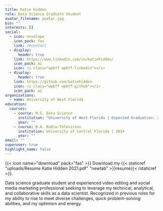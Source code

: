 ```yaml
---
title: Katie Hidden
role: Data Science Graduate Student
avatar_filename: avatar.jpg
bio: ""
interests: []
social:
  - icon: envelope
    icon_pack: fas
    link: /#contact
  - display:
      header: true
    link: https://www.linkedin.com/in/katiehidden/
    icon_pack: ai
    icon: <i class="wpbff wpbff-linkedin"></i>
  - display:
      header: true
    link: https://github.com/katiehidden
    icon: <i class="wpbff wpbff-github"></i>
    icon_pack: ai
organizations:
  - name: University of West Florida
education:
  courses:
    - course: M.S. Data Science
      institution: "University of West Florida | Expected Graduation: 2022"
      year: ""
    - course: B.A. Radio-Television
      institution: University of Central Florida | 2014
      year: ""
email: ""
superuser: true
highlight_name: false
---
```

{{< icon name="download" pack="fas" >}} Download my {{< staticref "uploads/Resume Katie Hidden 2021.pdf" "newtab" >}}resumé{{< /staticref >}}.

Data science graduate student and experienced video editing and social media marketing professional seeking to leverage my technical, analytical, and collaborative skills as a data scientist. Recognized in previous roles for my ability to rise to meet diverse challenges, quick problem-solving abilities, and my optimism and energy.
